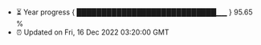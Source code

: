 - ⏳ Year progress { ████████████████████████████▁▁ } 95.65 %
- ⏰ Updated on Fri, 16 Dec 2022 03:20:00 GMT


